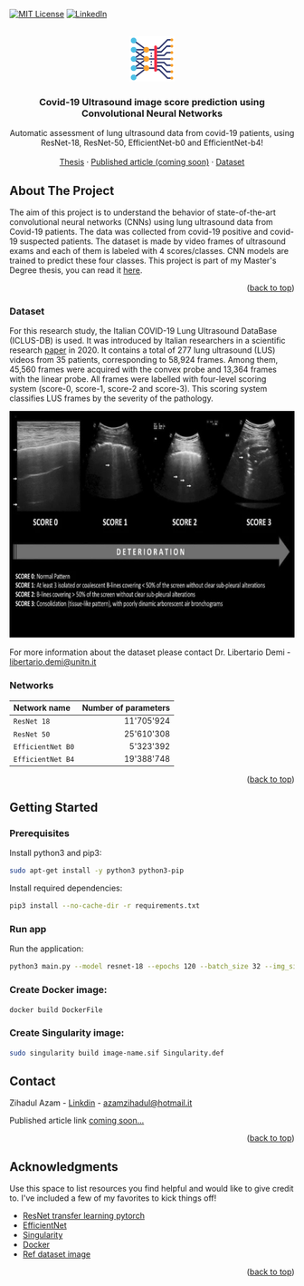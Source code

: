 <!-- Improved compatibility of back to top link: See: https://github.com/othneildrew/Best-README-Template/pull/73 -->
<a name="readme-top"></a>
[![MIT License][license-shield]][license-url]
[![LinkedIn][linkedin-shield]][linkedin-url]



<!-- PROJECT LOGO -->
<br />
<div align="center">
  <img src="doc-imgs/logo.png" alt="Logo" width="80" height="80">
  <h3 align="center">Covid-19 Ultrasound image score prediction using Convolutional Neural Networks</h3>

  <p align="center">
    Automatic assessment of lung ultrasound data from covid-19 patients, using ResNet-18, ResNet-50, EfficientNet-b0 and EfficientNet-b4!
    <br />
    <br />
    <a href="https://github.com/ZizZu94/masters-thesis/blob/main/zihadul_azam_thesis_2022.pdf">Thesis</a>
    ·
    <a href="#">Published article (coming soon)</a>
    ·
    <a href="https://www.disi.unitn.it/iclus">Dataset</a>
  </p>
</div>


<!-- ABOUT THE PROJECT -->
## About The Project

The aim of this project is to understand the behavior of state-of-the-art convolutional neural networks (CNNs) using lung ultrasound data from Covid-19 patients. The data was collected from covid-19 positive and covid-19 suspected patients. The dataset is made by video frames of ultrasound exams and each of them is labeled with 4 scores/classes. CNN models are trained to predict these four classes. This project is part of my Master's Degree thesis, you can read it [here](https://github.com/ZizZu94/masters-thesis/blob/main/zihadul_azam_thesis_2022.pdf).

<p align="right">(<a href="#readme-top">back to top</a>)</p>

### Dataset

For this research study, the Italian COVID-19 Lung Ultrasound DataBase (ICLUS-DB) is used. It was introduced by Italian researchers in a scientific research [paper](https://pubmed.ncbi.nlm.nih.gov/32406829/) in 2020. It contains a total of 277 lung ultrasound (LUS) videos from 35 patients, corresponding to 58,924 frames. Among them, 45,560 frames were acquired with the convex probe and 13,364 frames with the linear probe. All frames were labelled with four-level scoring system (score-0, score-1, score-2 and score-3). This scoring system classifies LUS frames by the severity of the pathology.

<div align="center">
  <img src="doc-imgs/lus_scores.jpg" alt="Logo" width="" height="400">
</div>

For more information about the dataset please contact Dr. Libertario Demi - libertario.demi@unitn.it

### Networks

| Network name     | Number of parameters |
| :---             |                 ---: |
| `ResNet 18`      | 11'705'924           |
| `ResNet 50`      | 25'610'308           |
| `EfficientNet B0`| 5'323'392            |
| `EfficientNet B4`| 19'388'748           |

<p align="right">(<a href="#readme-top">back to top</a>)</p>

<!-- GETTING STARTED -->
## Getting Started

### Prerequisites

Install python3 and pip3: 
  ```sh
  sudo apt-get install -y python3 python3-pip
  ```
Install required dependencies: 
  ```sh
  pip3 install --no-cache-dir -r requirements.txt
  ```

### Run app

Run the application:
```sh
python3 main.py --model resnet-18 --epochs 120 --batch_size 32 --img_size 224
```

### Create Docker image:

```sh
docker build DockerFile
```

### Create Singularity image:

```sh
sudo singularity build image-name.sif Singularity.def
```
<!-- CONTACT -->
## Contact

Zihadul Azam - [Linkdin](https://www.linkedin.com/in/zihadul-azam/) - azamzihadul@hotmail.it

Published article link [coming soon...]()

<p align="right">(<a href="#readme-top">back to top</a>)</p>

<!-- ACKNOWLEDGMENTS -->
## Acknowledgments

Use this space to list resources you find helpful and would like to give credit to. I've included a few of my favorites to kick things off!

* [ResNet transfer learning pytorch](https://pytorch.org/tutorials/beginner/transfer_learning_tutorial.html)
* [EfficientNet](https://debuggercafe.com/transfer-learning-using-efficientnet-pytorch/)
* [Singularity](https://docs.sylabs.io/guides/3.5/user-guide/introduction.html)
* [Docker](https://docs.docker.com/get-started/)
* [Ref dataset image](https://theultrasoundjournal.springeropen.com/articles/10.1186/s13089-022-00264-8)

<p align="right">(<a href="#readme-top">back to top</a>)</p>



<!-- MARKDOWN LINKS & IMAGES -->
<!-- https://www.markdownguide.org/basic-syntax/#reference-style-links -->
[license-shield]: https://img.shields.io/github/license/othneildrew/Best-README-Template.svg?style=for-the-badge
[license-url]: https://github.com/othneildrew/Best-README-Template/blob/master/LICENSE.txt
[linkedin-shield]: https://img.shields.io/badge/-LinkedIn-black.svg?style=for-the-badge&logo=linkedin&colorB=555
[linkedin-url]: https://www.linkedin.com/in/zihadul-azam/